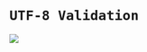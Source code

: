 # `UTF-8 Validation` 

![](https://1.bp.blogspot.com/-Fw4FyitPOkw/YU8ClF2NwQI/AAAAAAAAW-w/YeIb-pdOErseGoYCwNkr-DYZLljmltMUgCLcBGAsYHQ/s1280/leetcode-UTF-8-Validation-problem-solution.jpg)


